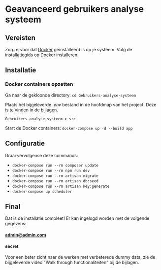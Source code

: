 # Geavanceerd gebruikers analyse systeem

## Vereisten
Zorg ervoor dat [Docker](https://docs.docker.com/desktop/install/mac-install/) geïnstalleerd is op je systeem. Volg de installatiegids op Docker installeren.

## Installatie

### Docker containers opzetten
Ga naar de gekloonde directory:
`cd Gebruikers-analyse-systeem`


Plaats het bijgeleverde _.env_ bestand in de hoofdmap van het project. Deze is te vinden in de bijlagen. 

    Gebruikers-analyse-systeem > src


Start de Docker containers:
`docker-compose up -d --build app`

## Configuratie
Draai vervolgense deze commands:
- `docker-compose run --rm composer update`
- `docker-compose run --rm npm run dev`
- `docker-compose run --rm artisan migrate`
- `docker-compose run --rm artisan db:seed`
- `docker-compose run --rm artisan key:generate`
- `docker-compose up scheduler`


## Final
Dat is de installatie compleet! Er kan ingelogd worden met de volgende gegevens: 

#### admin@admin.com
#### secret

Voor een beter zicht naar de werken met verbeterede dummy data, zie de bijgeleverde video "Walk through functionaliteiten" bij de bijlagen.

